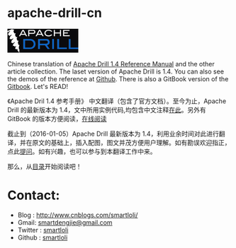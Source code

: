 # apache-drill-cn
![Drill LOGO](res/apachedrill.png)

Chinese translation of [Apache Drill 1.4 Reference Manual](http://drill.apache.org/docs/) and the other article collection. The laset version of Apache Drill is 1.4. You can also see the demos of the reference at [Github](https://github.com/smartloli/apache-drill-cn.git). There is also a GitBook version of the [Gitbook](https://dengjie.gitbooks.io/apache-drill-cn/content/index.html). Let's READ!

《Apache Dril 1.4 参考手册》 中文翻译（包含了官方文档）。至今为止，Apache Drill 的最新版本为 1.4，文中所用实例代码,均包含中文注释[在此](https://github.com/smartloli/apache-drill-cn.git)。另外有 GitBook 的版本方便阅读，[在线阅读](https://dengjie.gitbooks.io/apache-drill-cn/content/index.html)

截止到（2016-01-05）Apache Drill 最新版本为 1.4，利用业余时间对此进行翻译，并在原文的基础上，插入配图，图文并茂方便用户理解。如有勘误欢迎指正，点此[提问](https://github.com/smartloli/apache-drill-cn/issues)。如有兴趣，也可以参与到本翻译工作中来。

那么，从[目录](SUMMARY.md)开始阅读吧！

# Contact:
* Blog : http://www.cnblogs.com/smartloli/
* Gmail: [smartdengjie@gmail.com](smartdengjie@gmail.com)
* Twitter : [smartloli](https://twitter.com/smartloli)
* Github : [smartloli](https://github.com/smartloli)
